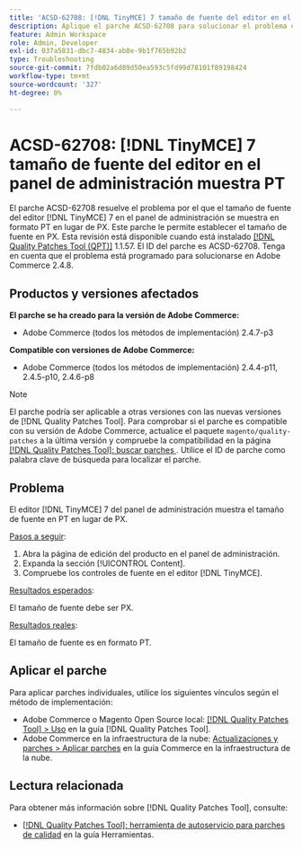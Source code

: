 ```yaml
---
title: 'ACSD-62708: [!DNL TinyMCE] 7 tamaño de fuente del editor en el panel de administración muestra PT'
description: Aplique el parche ACSD-62708 para solucionar el problema de Adobe Commerce donde el tamaño de fuente del editor  [!DNL TinyMCE] 7 en el administrador muestra PT y no PX. Ahora, también puede establecer el tamaño de fuente en PX en lugar de PT.
feature: Admin Workspace
role: Admin, Developer
exl-id: 037a5831-dbc7-4834-ab8e-9b1f765b92b2
type: Troubleshooting
source-git-commit: 7fdb02a6d89d50ea593c5fd99d78101f89198424
workflow-type: tm+mt
source-wordcount: '327'
ht-degree: 0%

---
```


# ACSD-62708: [!DNL TinyMCE] 7 tamaño de fuente del editor en el panel de administración muestra PT

El parche ACSD-62708 resuelve el problema por el que el tamaño de fuente del editor [!DNL TinyMCE] 7 en el panel de administración se muestra en formato PT en lugar de PX. Este parche le permite establecer el tamaño de fuente en PX. Esta revisión está disponible cuando está instalado [[!DNL Quality Patches Tool (QPT)]](/help/tools/quality-patches-tool/quality-patches-tool-to-self-serve-quality-patches.md) 1.1.57. El ID del parche es ACSD-62708. Tenga en cuenta que el problema está programado para solucionarse en Adobe Commerce 2.4.8.

## Productos y versiones afectados

**El parche se ha creado para la versión de Adobe Commerce:**

* Adobe Commerce (todos los métodos de implementación) 2.4.7-p3

**Compatible con versiones de Adobe Commerce:**

* Adobe Commerce (todos los métodos de implementación) 2.4.4-p11, 2.4.5-p10, 2.4.6-p8

>[!NOTE]
>
>El parche podría ser aplicable a otras versiones con las nuevas versiones de [!DNL Quality Patches Tool]. Para comprobar si el parche es compatible con su versión de Adobe Commerce, actualice el paquete `magento/quality-patches` a la última versión y compruebe la compatibilidad en la página [[!DNL Quality Patches Tool]: buscar parches ](https://experienceleague.adobe.com/tools/commerce-quality-patches/index.html). Utilice el ID de parche como palabra clave de búsqueda para localizar el parche.

## Problema

El editor [!DNL TinyMCE] 7 del panel de administración muestra el tamaño de fuente en PT en lugar de PX.

<u>Pasos a seguir</u>:

1. Abra la página de edición del producto en el panel de administración.
1. Expanda la sección [!UICONTROL Content].
1. Compruebe los controles de fuente en el editor [!DNL TinyMCE].

<u>Resultados esperados</u>:

El tamaño de fuente debe ser PX.

<u>Resultados reales</u>:

El tamaño de fuente es en formato PT.

## Aplicar el parche

Para aplicar parches individuales, utilice los siguientes vínculos según el método de implementación:

* Adobe Commerce o Magento Open Source local: [[!DNL Quality Patches Tool] > Uso](/help/tools/quality-patches-tool/usage.md) en la guía [!DNL Quality Patches Tool].
* Adobe Commerce en la infraestructura de la nube: [Actualizaciones y parches > Aplicar parches](https://experienceleague.adobe.com/docs/commerce-cloud-service/user-guide/develop/upgrade/apply-patches.html) en la guía Commerce en la infraestructura de la nube.

## Lectura relacionada

Para obtener más información sobre [!DNL Quality Patches Tool], consulte:

* [[!DNL Quality Patches Tool]: herramienta de autoservicio para parches de calidad](/help/tools/quality-patches-tool/quality-patches-tool-to-self-serve-quality-patches.md) en la guía Herramientas.
